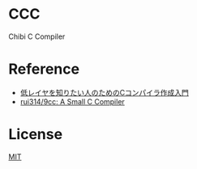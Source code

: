 # CCC

Chibi C Compiler

# Reference

- [低レイヤを知りたい人のためのCコンパイラ作成入門](https://www.sigbus.info/compilerbook)
- [rui314/9cc: A Small C Compiler](https://github.com/rui314/9cc)

# License

[MIT](https://github.com/RyoIkarashi/ccc/blob/master/LICENSE)
